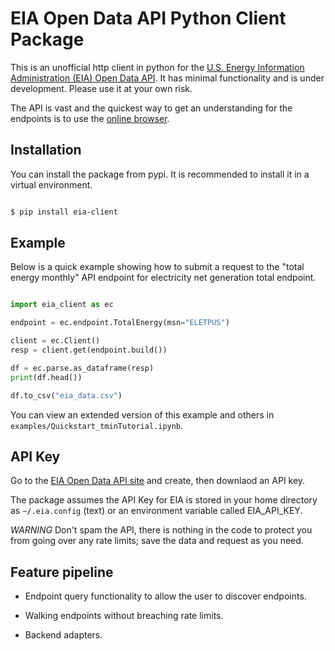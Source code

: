 # EIA Open Data API Python Client Package

This is an unofficial http client in python for the [U.S. Energy Information Administration (EIA) Open Data API](https://www.eia.gov/opendata/). It has minimal functionality and is under development. Please use it at your own risk.

The API is vast and the quickest way to get an understanding for the endpoints is to use the [online browser](https://www.eia.gov/opendata/browser/).


## Installation

You can install the package from pypi. It is recommended to install it in a virtual environment.

``` bash

$ pip install eia-client

```

## Example

Below is a quick example showing how to submit a request to the
"total energy monthly" API endpoint for electricity net generation total
endpoint.

``` python

import eia_client as ec

endpoint = ec.endpoint.TotalEnergy(msn="ELETPUS")

client = ec.Client()
resp = client.get(endpoint.build())

df = ec.parse.as_dataframe(resp)
print(df.head())

df.to_csv("eia_data.csv")

```

You can view an extended version of this example and others in `examples/Quickstart_tminTutorial.ipynb`.


## API Key

Go to the [EIA Open Data API site](https://www.eia.gov/opendata/) and create, then downlaod an API key.

The package assumes the API Key for EIA is stored in your home directory as `~/.eia.config` (text) or an environment
variable called EIA_API_KEY.

*WARNING* Don't spam the API, there is nothing in the code to protect you from going over any rate limits; save the data and request as you need.


## Feature pipeline

- Endpoint query functionality to allow the user to discover endpoints.

- Walking endpoints without breaching rate limits.

- Backend adapters.
